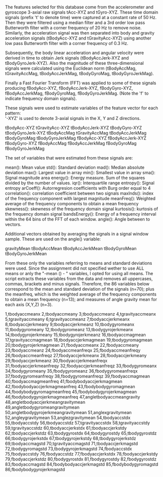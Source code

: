 The features selected for this database come from the accelerometer and gyroscope 3-axial raw signals tAcc-XYZ and tGyro-XYZ. These time domain signals (prefix 't' to denote time) were captured at a constant rate of 50 Hz. Then they were filtered using a median filter and a 3rd order low pass Butterworth filter with a corner frequency of 20 Hz to remove noise. Similarly, the acceleration signal was then separated into body and gravity acceleration signals (tBodyAcc-XYZ and tGravityAcc-XYZ) using another low pass Butterworth filter with a corner frequency of 0.3 Hz. 

Subsequently, the body linear acceleration and angular velocity were derived in time to obtain Jerk signals (tBodyAccJerk-XYZ and tBodyGyroJerk-XYZ). Also the magnitude of these three-dimensional signals were calculated using the Euclidean norm (tBodyAccMag, tGravityAccMag, tBodyAccJerkMag, tBodyGyroMag, tBodyGyroJerkMag). 

Finally a Fast Fourier Transform (FFT) was applied to some of these signals producing fBodyAcc-XYZ, fBodyAccJerk-XYZ, fBodyGyro-XYZ, fBodyAccJerkMag, fBodyGyroMag, fBodyGyroJerkMag. (Note the 'f' to indicate frequency domain signals). 

These signals were used to estimate variables of the feature vector for each pattern:  
'-XYZ' is used to denote 3-axial signals in the X, Y and Z directions.

tBodyAcc-XYZ
tGravityAcc-XYZ
tBodyAccJerk-XYZ
tBodyGyro-XYZ
tBodyGyroJerk-XYZ
tBodyAccMag
tGravityAccMag
tBodyAccJerkMag
tBodyGyroMag
tBodyGyroJerkMag
fBodyAcc-XYZ
fBodyAccJerk-XYZ
fBodyGyro-XYZ
fBodyAccMag
fBodyAccJerkMag
fBodyGyroMag
fBodyGyroJerkMag

The set of variables that were estimated from these signals are: 

mean(): Mean value
std(): Standard deviation
mad(): Median absolute deviation 
max(): Largest value in array
min(): Smallest value in array
sma(): Signal magnitude area
energy(): Energy measure. Sum of the squares divided by the number of values. 
iqr(): Interquartile range 
entropy(): Signal entropy
arCoeff(): Autorregresion coefficients with Burg order equal to 4
correlation(): correlation coefficient between two signals
maxInds(): index of the frequency component with largest magnitude
meanFreq(): Weighted average of the frequency components to obtain a mean frequency
skewness(): skewness of the frequency domain signal 
kurtosis(): kurtosis of the frequency domain signal 
bandsEnergy(): Energy of a frequency interval within the 64 bins of the FFT of each window.
angle(): Angle between to vectors.

Additional vectors obtained by averaging the signals in a signal window sample. These are used on the angle() variable:

gravityMean
tBodyAccMean
tBodyAccJerkMean
tBodyGyroMean
tBodyGyroJerkMean

From these only the variables referring to means and standard deviations were used. Since the assignment did not specified wether to use ALL means or anly the "-mean () - " variables, I opted for using all means.
The script extracts these variables from the data and removes all uppercases, commas, brackets and minus signals.
Therefore, the 86 variables below correspond to the mean and standard deviation of the signals (n=70); plus the meanfreq, which is the weighted average of the frequency components to obtain a mean frequency (n=13); and measures of angle gravity mean for each axis  (X,Y,Z) (n=3).

1,tbodyaccmeanx
2,tbodyaccmeany
3,tbodyaccmeanz
4,tgravityaccmeanx
5,tgravityaccmeany
6,tgravityaccmeanz
7,tbodyaccjerkmeanx
8,tbodyaccjerkmeany
9,tbodyaccjerkmeanz
10,tbodygyromeanx
11,tbodygyromeany
12,tbodygyromeanz
13,tbodygyrojerkmeanx
14,tbodygyrojerkmeany
15,tbodygyrojerkmeanz
16,tbodyaccmagmean
17,tgravityaccmagmean
18,tbodyaccjerkmagmean
19,tbodygyromagmean
20,tbodygyrojerkmagmean
21,fbodyaccmeanx
22,fbodyaccmeany
23,fbodyaccmeanz
24,fbodyaccmeanfreqx
25,fbodyaccmeanfreqy
26,fbodyaccmeanfreqz
27,fbodyaccjerkmeanx
28,fbodyaccjerkmeany
29,fbodyaccjerkmeanz
30,fbodyaccjerkmeanfreqx
31,fbodyaccjerkmeanfreqy
32,fbodyaccjerkmeanfreqz
33,fbodygyromeanx
34,fbodygyromeany
35,fbodygyromeanz
36,fbodygyromeanfreqx
37,fbodygyromeanfreqy
38,fbodygyromeanfreqz
39,fbodyaccmagmean
40,fbodyaccmagmeanfreq
41,fbodybodyaccjerkmagmean
42,fbodybodyaccjerkmagmeanfreq
43,fbodybodygyromagmean
44,fbodybodygyromagmeanfreq
45,fbodybodygyrojerkmagmean
46,fbodybodygyrojerkmagmeanfreq
47,angletbodyaccmeangravity
48,angletbodyaccjerkmeangravitymean
49,angletbodygyromeangravitymean
50,angletbodygyrojerkmeangravitymean
51,anglexgravitymean
52,angleygravitymean
53,anglezgravitymean
54,tbodyaccstdx
55,tbodyaccstdy
56,tbodyaccstdz
57,tgravityaccstdx
58,tgravityaccstdy
59,tgravityaccstdz
60,tbodyaccjerkstdx
61,tbodyaccjerkstdy
62,tbodyaccjerkstdz
63,tbodygyrostdx
64,tbodygyrostdy
65,tbodygyrostdz
66,tbodygyrojerkstdx
67,tbodygyrojerkstdy
68,tbodygyrojerkstdz
69,tbodyaccmagstd
70,tgravityaccmagstd
71,tbodyaccjerkmagstd
72,tbodygyromagstd
73,tbodygyrojerkmagstd
74,fbodyaccstdx
75,fbodyaccstdy
76,fbodyaccstdz
77,fbodyaccjerkstdx
78,fbodyaccjerkstdy
79,fbodyaccjerkstdz
80,fbodygyrostdx
81,fbodygyrostdy
82,fbodygyrostdz
83,fbodyaccmagstd
84,fbodybodyaccjerkmagstd
85,fbodybodygyromagstd
86,fbodybodygyrojerkmagstd
